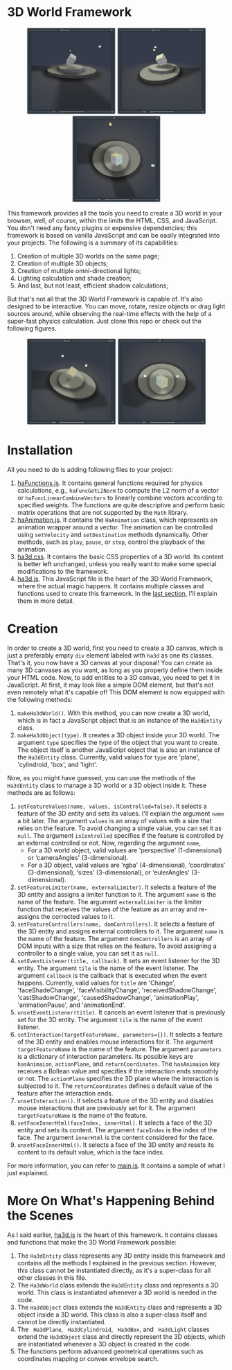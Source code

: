 # 3D World Framework
<p align="center">
	<img src="demo/01.PNG" height="200px">&#9;<img src="demo/02.PNG" height="200px">&#9;<img src="demo/03.PNG" height="200px">
</p>
This framework provides all the tools you need to create a 3D world in your browser, well, of course, within the limits the HTML, CSS, and JavaScript. You don't need any fancy plugins or expensive dependencies; this framework is based on vanilla JavaScript and can be easily integrated into your projects. The following is a summary of its capabilities:

1. Creation of multiple 3D worlds on the same page;
3. Creation of multiple 3D objects;
4. Creation of multiple omni-directional lights;
5. Lighting calculation and shade creation;
6. And last, but not least, efficient shadow calculations;

But that's not all that the 3D World Framework is capable of. It's also designed to be interactive. You can move, rotate, resize objects or drag light sources around, while observing the real-time effects with the help of a super-fast physics calculation.  Just clone this repo or check out the following figures.
<p align="center">
	<img src="demo/01.gif" height="200px">&#9;<img src="demo/02.gif" height="200px">
</p>

# Installation
All you need to do is adding following files to your project:

1. [haFunctions.js](haFunctions.js). It contains general functions required for physics calculations, e.g., `haFuncGetL2Norm` to compute the L2 norm of a vector or `haFuncLinearCombineVectors` to linearly combine vectors according to specified weights. The functions are quite descriptive and perform basic matrix operations that are not supported by the `Math` library.
2. [haAnimation.js](haAnimation.js). It contains the `HaAnimation` class, which represents an animation wrapper around a vector. The animation can be controlled using `setVelocity` and `setDestination` methods dynamically. Other methods, such as `play`, `pause`, or `stop`, control the playback of the animation.
3. [ha3d.css](ha3d.css). It contains the basic CSS properties of a 3D world. Its content is better left unchanged, unless you really want to make some special modifications to the framework.
4. [ha3d.js](ha3d.js). This JavaScript file is the heart of the 3D World Framework, where the actual magic happens. It contains multiple classes and functions used to create this framework. In the <a href="https://github.com/homayoun-afshari/ha-3d/blob/main/README.md#more-on-whats-happening-behind-the-scenes">last section</a>, I'll explain them in more detail.

# Creation
In order to create a 3D world, first you need to create a 3D canvas, which is just a preferably empty `div` element labeled with `ha3d` as one its classes. That's it, you now have a 3D canvas at your disposal! You can create as many 3D canvases as you want, as long as you properly define them inside your HTML code. Now, to add entities to a 3D canvas, you need to get it in JavaScript. At first, it may look like a simple DOM element, but that's not even remotely what it's capable of! This DOM element is now equipped with the following methods:

1. `makeHa3dWorld()`. With this method, you can now create a 3D world, which is in fact a JavaScript object that is an instance of the `Ha3dEntity` class.
2. `makeHa3dObject(type)`. It creates a 3D object inside your 3D world. The argument `type` specifies the type of the object that you want to create. The object itself is another JavaScript object that is also an instance of the `Ha3dEntity` class. Currently, valid values for `type` are 'plane', 'cylindroid, 'box', and 'light'.

Now, as you might have guessed, you can use the methods of the `Ha3dEntity` class to manage a 3D world or a 3D object inside it. These methods are as follows:

1. `setFeatureValues(name, values, isControlled=false)`. It selects a feature of the 3D entity and sets its values. I'll explain the argument `name` a bit later. The argument `values` is an array of values with a size that relies on the feature. To avoid changing a single value, you can set it as `null`. The argument `isControlled` specifies if the feature is controlled by an external controlled or not. Now, regarding the argument `name`, 
	- For a 3D world object, valid values are 'perspective' (1-dimensional) or ‘cameraAngles' (3-dimensional).
	- For a 3D object, valid values are 'rgba' (4-dimensional), ‘coordinates' (3-dimensional), ‘sizes' (3-dimensional), or ‘eulerAngles' (3-dimensional).
2. `setFeatureLimiter(name, externalLimiter)`. It selects a feature of the 3D entity and assigns a limiter function to it. The argument `name` is the name of the feature. The argument `externalLimiter` is the limiter function that receives the values of the feature as an array and re-assigns the corrected values to it.
3. `setFeatureControllers(name, domControllers)`. It selects a feature of the 3D entity and assigns external controllers to it. The argument `name` is the name of the feature. The argument `domControllers` is an array of DOM inputs with a size that relies on the feature. To avoid assigning a controller to a single value, you can set it as `null`.
4. `setEventListener(title, callback)`. It sets an event listener for the 3D entity. The argument `tile` is the name of the event listener. The argument `callback` is the callback that is executed when the event happens. Currently, valid values for `title` are '<featureName>Change', 'faceShadeChange', 'faceVisibilityChange', 'receivedShadowChange', 'castShadowChange', 'causedShadowChange', 'animationPlay', 'animationPause', and 'animationEnd'.
5. `unsetEventListener(title)`. It cancels an event listener that is previously set for the 3D entity. The argument `tile` is the name of the event listener.
6. `setInteraction(targetFeatureName, parameters={})`. It selects a feature of the 3D entity and enables mouse interactions for it. The argument `targetFeatureName` is the name of the feature. The argument `parameters` is a dictionary of interaction parameters. Its possible keys are `hasAnimaion`, `actionPlane`, and `returnCoordinates`. The `hasAnimaion` key receives a Bollean value and specifies if the interaction ends smoothly or not. The `actionPlane` specifies the 3D plane where the interaction is subjected to it. The `returnCoordinates` defines a default value of the feature after the interaction ends.
7. `unsetInteraction()`. It selects a feature of the 3D entity and disables mouse interactions that are previously set for it. The argument `targetFeatureName` is the name of the feature.
8. `setFaceInnerHtml(faceIndex, innerHtml)`. It selects a face of the 3D entity and sets its content. The argument `faceIndex` is the index of the face. The argument `innerHtml` is the content considered for the face.
9. `unsetFaceInnerHtml()`. It selects a face of the 3D entity and resets its content to its default value, which is the face index.

For more information, you can refer to [main.js](main.js). It contains a sample of what I just explained.

# More On What's Happening Behind the Scenes
As I said earlier, [ha3d.js](ha3d.js) is the heart of this framework. It contains classes and functions that make the 3D World Framework possible:

1. The `Ha3dEntity` class represents any 3D entity inside this framework and contains all the methods I explained in the previous section. However, this class cannot be instantiated directly, as it's a super-class for all other classes in this file.
2. The `Ha3dWorld` class extends the `Ha3dEntity` class and represents a 3D world. This class is instantiated whenever a 3D world is needed in the code.
3. The `Ha3dObject` class extends the `Ha3dEntity` class and represents a 3D object inside a 3D world. This class is also a super-class itself and cannot be directly instantiated.
4. The ` Ha3dPlane`, ` Ha3dCylindroid`, ` Ha3dBox`, and ` Ha3dLight` classes extend the `Ha3dObject` class and directly represent the 3D objects, which are instantiated whenever a 3D object is created in the code.
5. The functions perform advanced geometrical operations such as coordinates mapping or convex envelope search.

